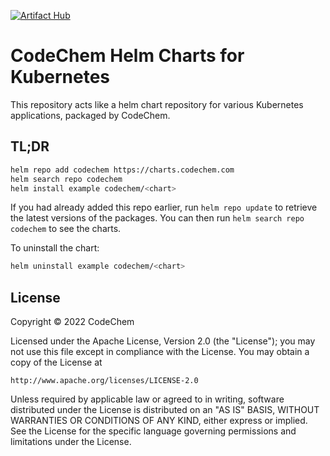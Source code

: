 [![Artifact Hub](https://img.shields.io/endpoint?url=https://artifacthub.io/badge/repository/codechem&style=for-the-badge)](https://artifacthub.io/packages/search?repo=codechem)

# CodeChem Helm Charts for Kubernetes

This repository acts like a helm chart repository for various Kubernetes applications, packaged by CodeChem.

## TL;DR

```bash
helm repo add codechem https://charts.codechem.com
helm search repo codechem
helm install example codechem/<chart>
```

If you had already added this repo earlier, run `helm repo update` to retrieve the latest versions of the packages. You can then run `helm search repo
codechem` to see the charts.

To uninstall the chart:

```bash
helm uninstall example codechem/<chart>
```

## License

Copyright &copy; 2022 CodeChem

Licensed under the Apache License, Version 2.0 (the "License");
you may not use this file except in compliance with the License.
You may obtain a copy of the License at

    http://www.apache.org/licenses/LICENSE-2.0

Unless required by applicable law or agreed to in writing, software
distributed under the License is distributed on an "AS IS" BASIS,
WITHOUT WARRANTIES OR CONDITIONS OF ANY KIND, either express or implied.
See the License for the specific language governing permissions and
limitations under the License.

